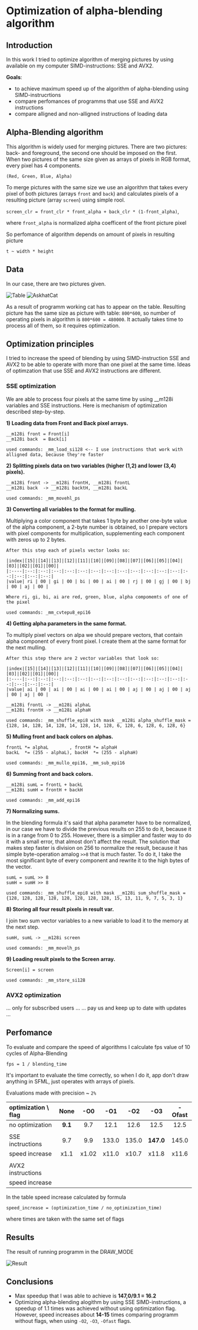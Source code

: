 # Optimization of alpha-blending algorithm

## Introduction
In this work I tried to optimize algorithm of merging pictures by using available on my computer SIMD-instructions: SSE and AVX2.

**Goals**:
- to achieve maximum speed up of the algorithm of alpha-blending using SIMD-instrucrtions
- compare perfomances of programms that use SSE and AVX2 instructions
- compare alligned and non-alligned instructions of loading data 

## Alpha-Blending algorithm
This algorithm is widely used for merging pictures. There are two pictures: back- and foreground, the second one should be imposed on the first. When two pictures of the same size given as arrays of pixels in RGB format, every pixel has 4 components.

``(Red, Green, Blue, Alpha)``

To merge pictures with the same size we use an algorithm that takes every pixel of both pictures (arrays ``front`` and ``back``) and calculates pixels of a resulting picture (array ``screen``) using simple rool.

``screen_clr = front_clr * front_alpha + back_clr * (1-front_alpha)``,

where ``front_alpha`` is normalized alpha coefficent of the front picture pixel

So perfomance of algorithm depends on amount of pixels in resulting picture

``t ~ width * height``

## Data
In our case, there are two pictures given.

![Table](Pictures/Table.bmp)
![AskhatCat](Pictures/AskhatCat.bmp)

As a result of programm working cat has to appear on the table. Resulting picture has the same size as picture with table: ``800*600``, so number of operating pixels in algorithm is ``800*600 = 480000``. It actually takes time to process all of them, so it requires optimization.

## Optimization principles
I tried to increase the speed of blending by using SIMD-instruction SSE and AVX2 to be able to operate with more than one pixel at the same time. Ideas of optimzation that use SSE and AVX2 instructions are different.

### SSE optimization
We are able to process four pixels at the same time by using __m128i variables and SSE instructions. Here is mechanism of optimization described step-by-step.

**1) Loading data from Front and Back pixel arrays.**

    __m128i front = Front[i]
    __m128i back  = Back[i] 

    used commands: _mm_load_si128 <-- I use instructions that work with alligned data, because they're faster

**2) Splitting pixels data on two variables (higher (1,2) and lower (3,4) pixels).**

    __m128i front -> __m128i frontH, __m128i frontL
    __m128i back  -> __m128i backtH, __m128i backL 

    used commands: _mm_movehl_ps

**3) Converting all variables to the format for mulling.**

   Multiplying a color component that takes 1 byte by another one-byte value of the alpha component, a 2-byte number is obtained, so I prepare vectors with pixel components for multiplication, supplementing each component with zeros up to 2 bytes.
    
    After this step each of pixels vector looks so:
    
    |index|[15]|[14]|[13]|[12]|[11]|[10]|[09]|[08]|[07]|[06]|[05]|[04]|[03]|[02]|[01]|[00]|
    |:----|:--:|:--:|:--:|:--:|:--:|:--:|:--:|:--:|:--:|:--:|:--:|:--:|:--:|:--:|:--:|:--:|
    |value| ri | 00 | gi | 00 | bi | 00 | ai | 00 | rj | 00 | gj | 00 | bj | 00 | aj | 00 |

    Where ri, gi, bi, ai are red, green, blue, alpha compomemts of one of the pixel

    used commands: _mm_cvtepu8_epi16

**4) Getting alpha parameters in the same format.**
    
   To multiply pixel vectors on alpa we should prepare vectors, that contain alpha component of every front pixel. I create them at the same format for the next mulling.
    
    After this step there are 2 vector variables that look so:
    
    |index|[15]|[14]|[13]|[12]|[11]|[10]|[09]|[08]|[07]|[06]|[05]|[04]|[03]|[02]|[01]|[00]|
    |:----|:--:|:--:|:--:|:--:|:--:|:--:|:--:|:--:|:--:|:--:|:--:|:--:|:--:|:--:|:--:|:--:|
    |value| ai | 00 | ai | 00 | ai | 00 | ai | 00 | aj | 00 | aj | 00 | aj | 00 | aj | 00 |

    __m128i frontL -> __m128i alphaL
    __m128i frontH -> __m128i alphaH

    used commands: _mm_shuffle_epi8 with mask __m128i alpha_shuffle_mask = {128, 14, 128, 14, 128, 14, 128, 14, 128, 6, 128, 6, 128, 6, 128, 6}

**5) Mulling front and back colors on alphas.**

    frontL *= alphaL        , frontH *= alphaH        
    backL  *= (255 - alphaL), backH  *= (255 - alphaH)

    used commands: _mm_mullo_epi16, _mm_sub_epi16

**6) Summing front and back colors.**

    __m128i sumL = frontL + backL
    __m128i sumH = frontH + backH

    used commands: _mm_add_epi16

**7) Normalizing sums.**
    
   In the blending formula it's said that alpha parameter have to be normalized, in our case we have to divide the previous results on 255 to do it, because it is in a range from 0 to 255. However, there is a simplier and faster way to do it with a small error, that almost don't affect the result. The solution that makes step faster is division on 256 to normalize the result, because it has simple byte-operation amalog ``>>8`` that is much faster. To do it, I take the most significant byte of every component and rewrite it to the high bytes of the vector.

    sumL = sumL >> 8
    sumH = sumH >> 8

    used commands: _mm_shuffle_epi8 with mask __m128i sum_shuffle_mask = {128, 128, 128, 128, 128, 128, 128, 128, 15, 13, 11, 9, 7, 5, 3, 1}

**8) Storing all four result pixels in result var.**

   I join two sum vector variables to a new variable to load it to the memory at the next step.

    sumH, sumL -> __m128i screen

    used commands: _mm_movelh_ps

**9) Loading result pixels to the Screen array.**

    Screen[i] = screen

    used commands: _mm_store_si128

### AVX2 optimization
... only for subscribed users ...
... pay us and keep up to date with updates ...

## Perfomance
To evaluate and compare the speed of algorithms I calculate fps value of 10 cycles of Alpha-Blending

``fps = 1 / blending_time``

It's important to evaluate the time correctly, so when I do it, app don't draw anything in SFML, just operates with arrays of pixels.

Evaluations made with precision ~ ``2%``

|optimization \ flag|None   |-O0  |-O1  |-O2  |-O3      |-Ofast|
|:------------------|:-----:|:---:|:---:|:---:|:-------:|:----:|
|no optimization    |**9.1**|9.7  |12.1 |12.6 |12.5     |12.5  |
|                   |       |     |     |     |         |      |
|SSE inctructions   |9.7    |9.9  |133.0|135.0|**147.0**|145.0 |
|speed increase     |x1.1   |x1.02|x11.0|x10.7|x11.8    |x11.6 |
|                   |       |     |     |     |         |      |
|AVX2 instructions  |       |     |     |     |         |      |
|speed increase     |       |     |     |     |         |      |

In the table speed increase calculated by formula

``speed_increase = (optimization_time / no_optimization_time)``

where times are taken with the same set of flags

## Results
The result of running programm in the DRAW_MODE

![Result](Pictures/Result.png)

## Conclusions
- Max speedup that I was able to achieve is **147,0/9.1 = 16.2**
- Optimizing alpha-blending alogithm by using SSE SIMD-instructions, a speedup of 1.1 times was achieved without using optimization flag. However, speed increases about **14-15** times comparing programm without flags, when using ``-O2``, ``-O3``, ``-Ofast`` flags.
